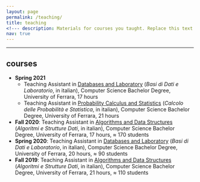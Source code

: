 ```yaml
---
layout: page
permalink: /teaching/
title: teaching
<!--- description: Materials for courses you taught. Replace this text with your description. --->
nav: true
---
```


---

## courses

* **Spring 2021** 
	* Teaching Assistant in [Databases and Laboratory](http://www.unife.it/scienze/informatica/insegnamenti/basi-dati-1-laboratorio) (*Basi di Dati e Laboratorio*, in italian), Computer Science Bachelor Degree, University of Ferrara, 17 hours
	* Teaching Assistant in [Probability Calculus and Statistics](http://www.unife.it/scienze/informatica/insegnamenti/calcolo-delle-probabilita-e-statistica) (*Calcolo delle Probabilità e Statistica*, in italian), Computer Science Bachelor Degree, University of Ferrara, 21 hours
* **Fall 2020**: Teaching Assistant in [Algorithms and Data Structures](http://www.unife.it/scienze/informatica/insegnamenti/algoritmi-strutture-dati) (*Algoritmi e Strutture Dati*, in italian), Computer Science Bachelor Degree, University of Ferrara, 17 hours, $\approx$ 170 students
* **Spring 2020**: Teaching Assistant in [Databases and Laboratory](http://www.unife.it/scienze/informatica/insegnamenti/basi-dati-1-laboratorio) (*Basi di Dati e Laboratorio*, in italian), Computer Science Bachelor Degree, University of Ferrara, 20 hours, $\approx$ 90 students
* **Fall 2019**: Teaching Assistant in [Algorithms and Data Structures](http://www.unife.it/scienze/informatica/insegnamenti/algoritmi-strutture-dati) (*Algoritmi e Strutture Dati*, in italian), Computer Science Bachelor Degree, University of Ferrara, 21 hours, $\approx$ 110 students


